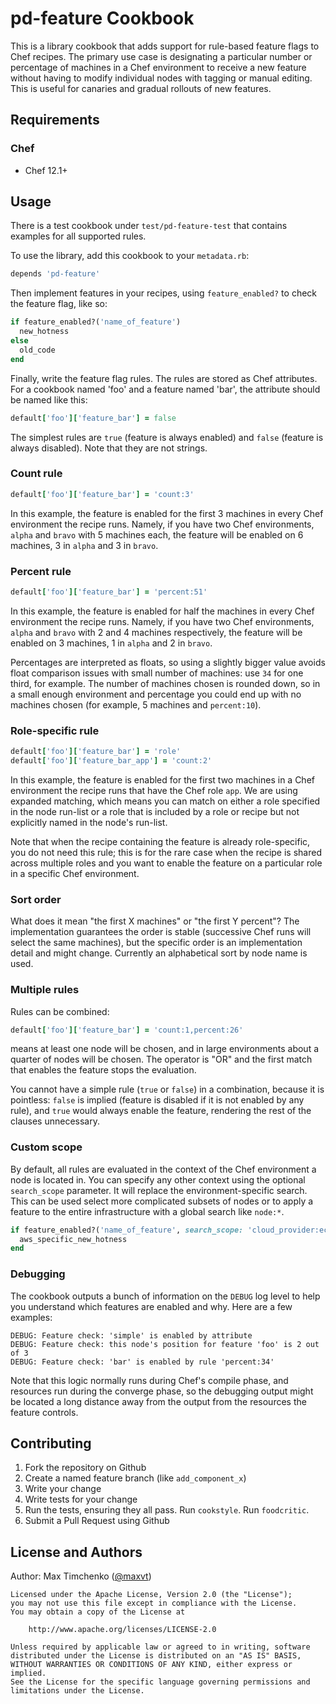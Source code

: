 # pd-feature Cookbook

This is a library cookbook that adds support for rule-based feature flags to Chef recipes. The primary use case is designating a particular number or percentage of machines in a Chef environment to receive a new feature without having to modify individual nodes with tagging or manual editing. This is useful for canaries and gradual rollouts of new features.

## Requirements

### Chef

- Chef 12.1+

## Usage

There is a test cookbook under `test/pd-feature-test` that contains examples for all supported rules.

To use the library, add this cookbook to your `metadata.rb`:

```ruby
depends 'pd-feature'
```

Then implement features in your recipes, using `feature_enabled?` to check the feature flag, like so:

```ruby
if feature_enabled?('name_of_feature')
  new_hotness
else
  old_code
end
```

Finally, write the feature flag rules. The rules are stored as Chef attributes. For a cookbook named 'foo' and a feature named 'bar', the attribute should be named like this:

```ruby
default['foo']['feature_bar'] = false
```

The simplest rules are `true` (feature is always enabled) and `false` (feature is always disabled). Note that they are not strings.

### Count rule

```ruby
default['foo']['feature_bar'] = 'count:3'
```

In this example, the feature is enabled for the first 3 machines in every Chef environment the recipe runs. Namely, if you have two Chef environments, `alpha` and `bravo` with 5 machines each, the feature will be enabled on 6 machines, 3 in `alpha` and 3 in `bravo`.

### Percent rule

```ruby
default['foo']['feature_bar'] = 'percent:51'
```

In this example, the feature is enabled for half the machines in every Chef environment the recipe runs. Namely, if you have two Chef environments, `alpha` and `bravo` with 2 and 4 machines respectively, the feature will be enabled on 3 machines, 1 in `alpha` and 2 in `bravo`.

Percentages are interpreted as floats, so using a slightly bigger value avoids float comparison issues with small number of machines: use `34` for one third, for example. The number of machines chosen is rounded down, so in a small enough environment and percentage you could end up with no machines chosen (for example, 5 machines and `percent:10`).

### Role-specific rule

```ruby
default['foo']['feature_bar'] = 'role'
default['foo']['feature_bar_app'] = 'count:2'
```

In this example, the feature is enabled for the first two machines in a Chef environment the recipe runs that have the Chef role `app`. We are using expanded matching, which means you can match on either a role specified in the node run-list or a role that is included by a role or recipe but not explicitly named in the node's run-list.

Note that when the recipe containing the feature is already role-specific, you do not need this rule; this is for the rare case when the recipe is shared across multiple roles and you want to enable the feature on a particular role in a specific Chef environment.

### Sort order

What does it mean "the first X machines" or "the first Y percent"? The implementation guarantees the order is stable (successive Chef runs will select the same machines), but the specific order is an implementation detail and might change. Currently an alphabetical sort by node name is used.

### Multiple rules

Rules can be combined:

```ruby
default['foo']['feature_bar'] = 'count:1,percent:26'
```

means at least one node will be chosen, and in large environments about a quarter of nodes will be chosen. The operator is "OR" and the first match that enables the feature stops the evaluation.

You cannot have a simple rule (`true` or `false`) in a combination, because it is pointless: `false` is implied (feature is disabled if it is not enabled by any rule), and `true` would always enable the feature, rendering the rest of the clauses unnecessary.

### Custom scope

By default, all rules are evaluated in the context of the Chef environment a node is located in. You can specify any other context using the optional `search_scope` parameter. It will replace the environment-specific search. This can be used select more complicated subsets of nodes or to apply a feature to the entire infrastructure with a global search like `node:*`.

```ruby
if feature_enabled?('name_of_feature', search_scope: 'cloud_provider:ec2')
  aws_specific_new_hotness
end
```

### Debugging

The cookbook outputs a bunch of information on the `DEBUG` log level to help you understand which features are enabled and why. Here are a few examples:

```
DEBUG: Feature check: 'simple' is enabled by attribute
DEBUG: Feature check: this node's position for feature 'foo' is 2 out of 3
DEBUG: Feature check: 'bar' is enabled by rule 'percent:34'
```

Note that this logic normally runs during Chef's compile phase, and resources run during the converge phase, so the debugging output might be located a long distance away from the output from the resources the feature controls.

## Contributing

1. Fork the repository on Github
2. Create a named feature branch (like `add_component_x`)
3. Write your change
4. Write tests for your change
5. Run the tests, ensuring they all pass. Run `cookstyle`. Run `foodcritic`.
6. Submit a Pull Request using Github

## License and Authors

Author: Max Timchenko ([@maxvt](https://twitter.com/MaxVT))

```text
Licensed under the Apache License, Version 2.0 (the "License");
you may not use this file except in compliance with the License.
You may obtain a copy of the License at

    http://www.apache.org/licenses/LICENSE-2.0

Unless required by applicable law or agreed to in writing, software
distributed under the License is distributed on an "AS IS" BASIS,
WITHOUT WARRANTIES OR CONDITIONS OF ANY KIND, either express or implied.
See the License for the specific language governing permissions and
limitations under the License.
```

